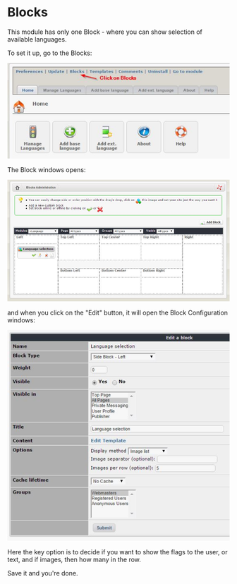 # Blocks

This module has only one Block - where you can show selection of available languages.

To set it up, go to the Blocks:

![](.gitbook/assets/image005a0.jpg)

The Block windows opens:

![](.gitbook/assets/image005a.jpg)

and when you click on the "Edit" button, it will open the Block Configuration windows:

![](.gitbook/assets/image005b.jpg)

Here the key option is to decide if you want to show the flags to the user, or text, and if images, then how many in the row.

Save it and you're done.

